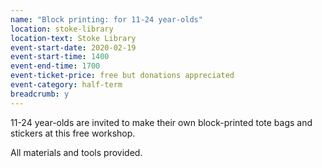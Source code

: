 ```yaml
---
name: "Block printing: for 11-24 year-olds"
location: stoke-library
location-text: Stoke Library
event-start-date: 2020-02-19
event-start-time: 1400
event-end-time: 1700
event-ticket-price: free but donations appreciated
event-category: half-term
breadcrumb: y
---
```


11-24 year-olds are invited to make their own block-printed tote bags and stickers at this free workshop.

All materials and tools provided.
